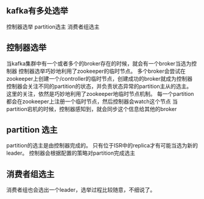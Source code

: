 ## kafka有多处选举
控制器选举
partition选主
消费者组选主

## 控制器选举
当kafka集群中有一个或者多个的broker存在的时候，就会有一个broker当选为控制器
控制器选举巧妙地利用了zookeeper的临时节点。
多个broker会尝试在zookeeper上创建一个/controller的临时节点，创建成功的broker就成为控制器
控制器会关注不同的partition的状态，并负责状态异常的partition主从的选主。
这里的关注，依然是巧妙地利用了zookeeper地临时节点机制。
每一个partition都会在zookeeper上注册一个临时节点，然后控制器会watch这个节点
当partition宕机的时候，控制器感知到，就会同步这个信息给其他的broker

## partition 选主
partition的选主是由控制器完成的。
只有位于ISR中的replica才有可能当选为新的leader。
控制器会根据配置的策略对partition完成选主

## 消费者组选主
消费者组也会选出一个leader，选举过程比较随意，不细说了。

